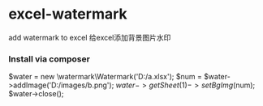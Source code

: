# excel-watermark
add watermark to excel 给excel添加背景图片水印


### Install via composer
$water  = new \watermark\Watermark('D:/a.xlsx');
$num = $water->addImage('D:/images/b.png');
$water->getSheet(1)->setBgImg($num);
$water->close();
